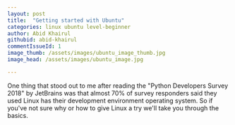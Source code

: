 ```yaml
---
layout: post
title:  "Getting started with Ubuntu"
categories: linux ubuntu level-beginner
author: Abid Khairul
githubid: abid-khairul
commentIssueId: 1
image_thumb: /assets/images/ubuntu_image_thumb.jpg
image_head: /assets/images/ubuntu_image.jpg

---
```


One thing that stood out to me after reading the "Python Developers Survey 2018" by JetBrains was that almost 70% of survey responders said they used Linux has their development environment operating system. So if you've not sure why or how to give Linux a try we'll take you through the basics.


